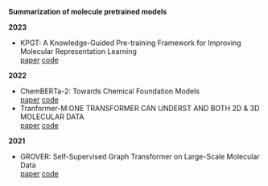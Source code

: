 **Summarization of molecule pretrained models**  


**2023**
- KPGT: A Knowledge-Guided Pre-training Framework for Improving Molecular Representation Learning  
[paper](https://www.nature.com/articles/s41467-023-43214-1)
[code](https://github.com/lihan97/KPGT?tab=readme-ov-file)

**2022**  
- ChemBERTa-2: Towards Chemical Foundation Models  
[paper](https://arxiv.org/pdf/2209.01712)
[code](https://github.com/seyonechithrananda/bert-loves-chemistry)  
- Tranformer-M:ONE TRANSFORMER CAN UNDERST AND BOTH 2D & 3D MOLECULAR DATA   
[paper](https://arxiv.org/pdf/2210.01765)
[code](https://github.com/lsj2408/Transformer-M?tab=readme-ov-file)

**2021**
- GROVER: Self-Supervised Graph Transformer on Large-Scale Molecular Data  
[paper](https://arxiv.org/pdf/2007.02835)
[code](https://github.com/tencent-ailab/grover)
